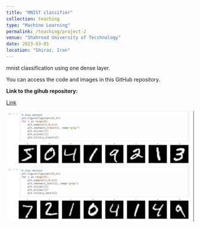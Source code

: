 ```yaml
---
title: "MNIST classifier"
collection: teaching
type: "Machine Learning"
permalink: /teaching/project-2
venue: "Shahrood University of Tecchnology"
date: 2023-03-01
location: "Shiraz, Iran"
---
```


mnist classification using one dense layer.

You can access the code and images in this GitHub repository.

**Link to the gihub repository:**

[Link](https://github.com/PouyaSonej/simple-mnist-classifier.git)

![images](/images/Project3.png)

